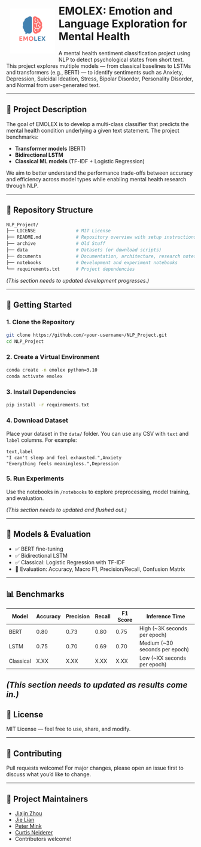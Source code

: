 # <img src="./emolex_logo.png" align="left" alt="Sample Image" class="image-left" width="120px" height="120px" style="padding: 10px"/> EMOLEX: Emotion and Language Exploration for Mental Health


A mental health sentiment classification project using NLP to detect psychological states from short text. This project explores multiple models — from classical baselines to LSTMs and transformers (e.g., BERT) — to identify sentiments such as Anxiety, Depression, Suicidal Ideation, Stress, Bipolar Disorder, Personality Disorder, and Normal from user-generated text.

---

## 📌 Project Description

The goal of EMOLEX is to develop a multi-class classifier that predicts the mental health condition underlying a given text statement. The project benchmarks:

- **Transformer models** (BERT)
- **Bidirectional LSTM**
- **Classical ML models** (TF-IDF + Logistic Regression)

We aim to better understand the performance trade-offs between accuracy and efficiency across model types while enabling mental health research through NLP.

---

## 📁 Repository Structure

```bash
NLP_Project/
├── LICENSE               # MIT License
├── README.md             # Repository overview with setup instructions
├── archive               # Old Stuff
├── data                  # Datasets (or download scripts)
├── documents             # Documentation, architecture, research notes
├── notebooks             # Development and experiment notebooks
└── requirements.txt      # Project dependencies
```
_(This section needs to updated development progresses.)_

---

## 🚀 Getting Started

### 1. Clone the Repository
```bash
git clone https://github.com/<your-username>/NLP_Project.git
cd NLP_Project
```

### 2. Create a Virtual Environment
```bash
conda create -n emolex python=3.10
conda activate emolex
```

### 3. Install Dependencies
```bash
pip install -r requirements.txt
```

### 4. Download Dataset
Place your dataset in the `data/` folder. You can use any CSV with `text` and `label` columns. For example:
```csv
text,label
"I can't sleep and feel exhausted.",Anxiety
"Everything feels meaningless.",Depression
```

### 5. Run Experiments
Use the notebooks in `/notebooks` to explore preprocessing, model training, and evaluation.

_(This section needs to updated and flushed out.)_

---

## 🧪 Models & Evaluation
- ✅ BERT fine-tuning
- ✅ Bidirectional LSTM
- ✅ Classical: Logistic Regression with TF-IDF
- 🔎 Evaluation: Accuracy, Macro F1, Precision/Recall, Confusion Matrix

---

## 📊 Benchmarks
Model | Accuracy | Precision | Recall | F1 Score | Inference Time
------|----------|-----------|--------|----------|---------------
BERT  |  0.80    | 0.73      | 0.80   | 0.75     | High (~3K seconds per epoch)
LSTM  |  0.75    | 0.70      | 0.69   | 0.70     | Medium (~30 seconds per epoch)
Classical |  X.XX    | X.XX      | X.XX   | X.XX     | Low (~XX seconds per epoch)

_(This section needs to updated as results come in.)_
---

## 📄 License
MIT License — feel free to use, share, and modify.

---

## 🤝 Contributing
Pull requests welcome! For major changes, please open an issue first to discuss what you’d like to change.

---

## 🧠 Project Maintainers
- [Jiajin Zhou](mailto:zhou.j@northeastern.edu)
- [Jie Lian](mailto:lian.j@northeastern.edu)
- [Peter Mink](mailto:mink.p@northeastern.edu)
- [Curtis Neiderer](mailto:neiderer.c@northeastern.edu)
- Contributors welcome!